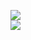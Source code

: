 [![](https://img.shields.io/badge/Made%20With-Github%20Spray-lightgrey.svg?style=for-the-badge&logo=github)](https://github.com/Annihil/github-spray#11660)  
[![](https://i.imgur.com/2DrTn0Z.gif)](https://github.com/Annihil/github-spray)